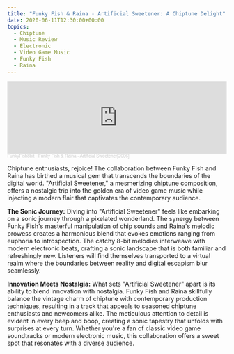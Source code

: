 ```yaml
---
title: "Funky Fish & Raina - Artificial Sweetener: A Chiptune Delight"
date: 2020-06-11T12:30:00+00:00
topics:
  - Chiptune
  - Music Review
  - Electronic
  - Video Game Music
  - Funky Fish
  - Raina
---
```


<iframe width="100%" height="166" scrolling="no" frameborder="no" allow="autoplay" src="https://w.soundcloud.com/player/?url=https%3A//api.soundcloud.com/tracks/173345326&color=%23ff5500&auto_play=false&hide_related=false&show_comments=true&show_user=true&show_reposts=false&show_teaser=true"></iframe><div style="font-size: 10px; color: #cccccc;line-break: anywhere;word-break: normal;overflow: hidden;white-space: nowrap;text-overflow: ellipsis; font-family: Interstate,Lucida Grande,Lucida Sans Unicode,Lucida Sans,Garuda,Verdana,Tahoma,sans-serif;font-weight: 100;"><a href="https://soundcloud.com/funkyfish8bit" title="FunkyFish8bit" target="_blank" style="color: #cccccc; text-decoration: none;">FunkyFish8bit</a> · <a href="https://soundcloud.com/funkyfish8bit/funky-fish-raina-artificial-sweetener" title="Funky Fish &amp; Raina - Artificial Sweetener[2006]" target="_blank" style="color: #cccccc; text-decoration: none;">Funky Fish &amp; Raina - Artificial Sweetener[2006]</a></div>

Chiptune enthusiasts, rejoice! The collaboration between Funky Fish and Raina has birthed a musical gem that transcends the boundaries of the digital world. "Artificial Sweetener," a mesmerizing chiptune composition, offers a nostalgic trip into the golden era of video game music while injecting a modern flair that captivates the contemporary audience.

<!--more-->

**The Sonic Journey:**
Diving into "Artificial Sweetener" feels like embarking on a sonic journey through a pixelated wonderland. The synergy between Funky Fish's masterful manipulation of chip sounds and Raina's melodic prowess creates a harmonious blend that evokes emotions ranging from euphoria to introspection. The catchy 8-bit melodies interweave with modern electronic beats, crafting a sonic landscape that is both familiar and refreshingly new. Listeners will find themselves transported to a virtual realm where the boundaries between reality and digital escapism blur seamlessly.

**Innovation Meets Nostalgia:**
What sets "Artificial Sweetener" apart is its ability to blend innovation with nostalgia. Funky Fish and Raina skillfully balance the vintage charm of chiptune with contemporary production techniques, resulting in a track that appeals to seasoned chiptune enthusiasts and newcomers alike. The meticulous attention to detail is evident in every beep and boop, creating a sonic tapestry that unfolds with surprises at every turn. Whether you're a fan of classic video game soundtracks or modern electronic music, this collaboration offers a sweet spot that resonates with a diverse audience.

